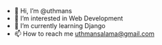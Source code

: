 - 👋 Hi, I’m @uthmans
- 👀 I’m interested in Web Development
- 🌱 I’m currently learning Django
- 📫 How to reach me uthmansalama@gmail.com

<!---
uthmans/uthmans is a ✨ special ✨ repository because its `README.md` (this file) appears on your GitHub profile.
You can click the Preview link to take a look at your changes.
--->
